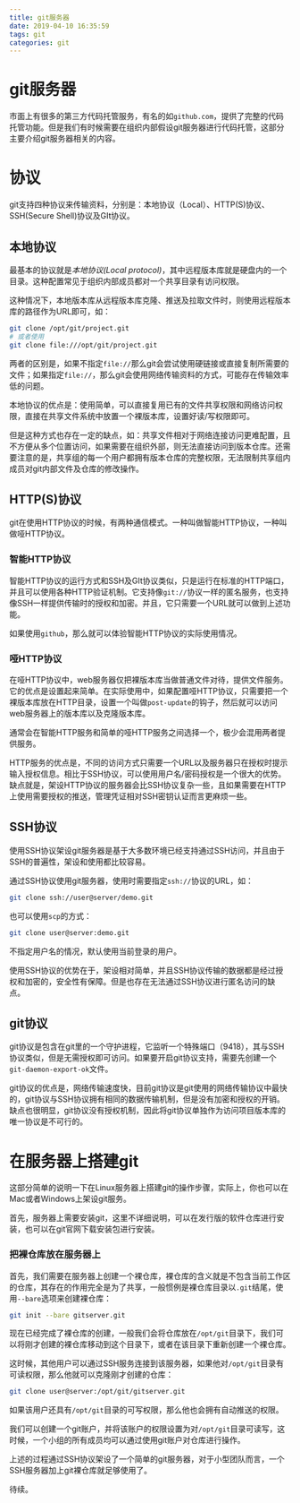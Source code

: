 ```yaml
---
title: git服务器
date: 2019-04-10 16:35:59
tags: git
categories: git
---
```


# git服务器

市面上有很多的第三方代码托管服务，有名的如`github.com`，提供了完整的代码托管功能。但是我们有时候需要在组织内部假设git服务器进行代码托管，这部分主要介绍git服务器相关的内容。

# 协议

git支持四种协议来传输资料，分别是：本地协议（Local）、HTTP(S)协议、SSH(Secure Shell)协议及GIt协议。

## 本地协议

最基本的协议就是*本地协议(Local protocol)*，其中远程版本库就是硬盘内的一个目录。这种配置常见于组织内部成员都对一个共享目录有访问权限。

这种情况下，本地版本库从远程版本库克隆、推送及拉取文件时，则使用远程版本库的路径作为URL即可，如：

```bash
git clone /opt/git/project.git
# 或者使用
git clone file:///opt/git/project.git
```

两者的区别是，如果不指定`file://`那么git会尝试使用硬链接或直接复制所需要的文件；如果指定`file://`，那么git会使用网络传输资料的方式，可能存在传输效率低的问题。

本地协议的优点是：使用简单，可以直接复用已有的文件共享权限和网络访问权限，直接在共享文件系统中放置一个裸版本库，设置好读/写权限即可。

但是这种方式也存在一定的缺点，如：共享文件相对于网络连接访问更难配置，且不方便从多个位置访问，如果需要在组织外部，则无法直接访问到版本仓库。还需要注意的是，共享组的每一个用户都拥有版本仓库的完整权限，无法限制共享组内成员对git内部文件及仓库的修改操作。

## HTTP(S)协议

git在使用HTTP协议的时候，有两种通信模式。一种叫做智能HTTP协议，一种叫做哑HTTP协议。

### 智能HTTP协议

智能HTTP协议的运行方式和SSH及GIt协议类似，只是运行在标准的HTTP端口，并且可以使用各种HTTP验证机制。它支持像`git://`协议一样的匿名服务，也支持像SSH一样提供传输时的授权和加密。并且，它只需要一个URL就可以做到上述功能。

如果使用`github`，那么就可以体验智能HTTP协议的实际使用情况。

### 哑HTTP协议

在哑HTTP协议中，web服务器仅把裸版本库当做普通文件对待，提供文件服务。它的优点是设置起来简单。在实际使用中，如果配置哑HTTP协议，只需要把一个裸版本库放在HTTP目录，设置一个叫做`post-update`的钩子，然后就可以访问web服务器上的版本库以及克隆版本库。

通常会在智能HTTP服务和简单的哑HTTP服务之间选择一个，极少会混用两者提供服务。

HTTP服务的优点是，不同的访问方式只需要一个URL以及服务器只在授权时提示输入授权信息。相比于SSH协议，可以使用用户名/密码授权是一个很大的优势。缺点就是，架设HTTP协议的服务器会比SSH协议复杂一些，且如果需要在HTTP上使用需要授权的推送，管理凭证相对SSH密钥认证而言更麻烦一些。

## SSH协议

使用SSH协议架设git服务器是基于大多数环境已经支持通过SSH访问，并且由于SSH的普遍性，架设和使用都比较容易。

通过SSH协议使用git服务器，使用时需要指定`ssh://`协议的URL，如：

```bash
git clone ssh://user@server/demo.git
```

也可以使用`scp`的方式：

```bash
git clone user@server:demo.git
```

不指定用户名的情况，默认使用当前登录的用户。

使用SSH协议的优势在于，架设相对简单，并且SSH协议传输的数据都是经过授权和加密的，安全性有保障。但是也存在无法通过SSH协议进行匿名访问的缺点。

## git协议

git协议是包含在git里的一个守护进程，它监听一个特殊端口（9418），其与SSH协议类似，但是无需授权即可访问。如果要开启git协议支持，需要先创建一个`git-daemon-export-ok`文件。

git协议的优点是，网络传输速度快，目前git协议是git使用的网络传输协议中最快的，git协议与SSH协议拥有相同的数据传输机制，但是没有加密和授权的开销。缺点也很明显，git协议没有授权机制，因此将git协议单独作为访问项目版本库的唯一协议是不可行的。

# 在服务器上搭建git

这部分简单的说明一下在Linux服务器上搭建git的操作步骤，实际上，你也可以在Mac或者Windows上架设git服务。

首先，服务器上需要安装git，这里不详细说明，可以在发行版的软件仓库进行安装，也可以在git官网下载安装包进行安装。

### 把裸仓库放在服务器上

首先，我们需要在服务器上创建一个裸仓库，裸仓库的含义就是不包含当前工作区的仓库，其存在的作用完全是为了共享，一般惯例是裸仓库目录以`.git`结尾，使用`--bare`选项来创建裸仓库：

```bash
git init --bare gitserver.git
```

现在已经完成了裸仓库的创建，一般我们会将仓库放在`/opt/git`目录下，我们可以将刚才创建的裸仓库移动到这个目录下，或者在该目录下重新创建一个裸仓库。

这时候，其他用户可以通过SSH服务连接到该服务器，如果他对`/opt/git`目录有可读权限，那么他就可以克隆刚才创建的仓库：

```bash
git clone user@server:/opt/git/gitserver.git
```

如果该用户还具有`/opt/git`目录的可写权限，那么他也会拥有自动推送的权限。

我们可以创建一个git账户，并将该账户的权限设置为对`/opt/git`目录可读写，这时候，一个小组的所有成员均可以通过使用git账户对仓库进行操作。

上述的过程通过SSH协议架设了一个简单的git服务器，对于小型团队而言，一个SSH服务器加上git裸仓库就足够使用了。

待续。